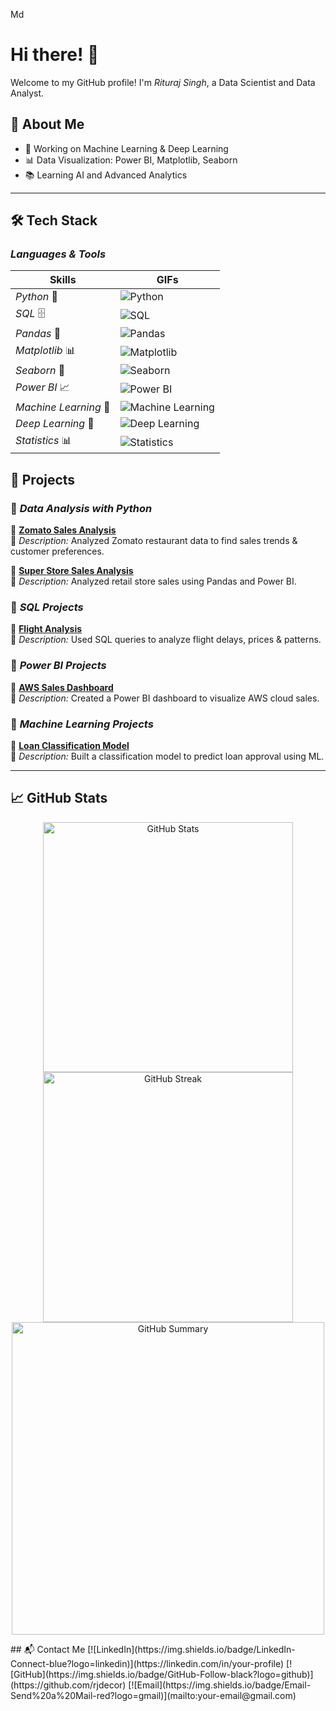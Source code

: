 Md
# Hi there! 👋  
Welcome to my GitHub profile! I'm *Rituraj Singh*, a Data Scientist and Data Analyst.  

## 🚀 About Me  
- 🔭 Working on Machine Learning & Deep Learning  
- 📊 Data Visualization: Power BI, Matplotlib, Seaborn  
- 📚 Learning AI and Advanced Analytics  

---

## 🛠️ Tech Stack  

### *Languages & Tools*  
| Skills  | GIFs |
|---------|------|
| *Python* 🐍 | ![Python](https://media.tenor.com/2uyENRmiUt0AAAAC/coding.gif) |
| *SQL* 🗄️ | ![SQL](https://media.giphy.com/media/UQJlZ2wru3xLi/giphy.gif) |
| *Pandas* 🐼 | ![Pandas](https://media.giphy.com/media/3oriO0OEd9QIDdllqo/giphy.gif) |
| *Matplotlib* 📊 | ![Matplotlib](https://media.giphy.com/media/f6hnhHkks8bk4jwjh3/giphy.gif) |
| *Seaborn* 🎨 | ![Seaborn](https://media.giphy.com/media/QTfX9Ejfra3ZmNxh6B/giphy.gif) |
| *Power BI* 📈 | ![Power BI](https://media.giphy.com/media/l46CkATpdyLwLI7vi/giphy.gif) |
| *Machine Learning* 🤖 | ![Machine Learning](https://media.giphy.com/media/UQJNePa6BTdhK/giphy.gif) |
| *Deep Learning* 🧠 | ![Deep Learning](https://media.giphy.com/media/VJjog7P80GVgY/giphy.gif) |
| *Statistics* 📊 | ![Statistics](https://media.giphy.com/media/xT0xeJpnrWC4XWblEk/giphy.gif) |

## 📂 Projects  

### 🔹 *Data Analysis with Python*  
🔗 **[Zomato Sales Analysis](https://github.com/rjdecor/Zomato-Sales-Analysis)**  
📌 *Description:* Analyzed Zomato restaurant data to find sales trends & customer preferences.

🔗 **[Super Store Sales Analysis](https://github.com/rjdecor/Super-Store-Sales)**  
📌 *Description:* Analyzed retail store sales using Pandas and Power BI.

### 🔹 *SQL Projects*  
🔗 **[Flight Analysis](https://github.com/rjdecor/Flight-Analysis)**  
📌 *Description:* Used SQL queries to analyze flight delays, prices & patterns.

### 🔹 *Power BI Projects*  
🔗 **[AWS Sales Dashboard](https://github.com/rjdecor/AWS-Sales-Dashboard)**  
📌 *Description:* Created a Power BI dashboard to visualize AWS cloud sales.

### 🔹 *Machine Learning Projects*  
🔗 **[Loan Classification Model](https://github.com/rjdecor/Loan-Classification)**  
📌 *Description:* Built a classification model to predict loan approval using ML.

---

## 📈 GitHub Stats  
<p align="center">
  <img src="https://github-readme-stats-sigma-five.vercel.app/api?username=rjdecor&show_icons=true&theme=tokyonight" alt="GitHub Stats" width="400"/>  
  <img src="https://streak-stats.demolab.com?user=rjdecor&theme=tokyonight" alt="GitHub Streak" width="400"/>  
  <img src="https://github-profile-summary-cards.vercel.app/api/cards/profile-details?username=rjdecor&theme=tokyonight" alt="GitHub Summary" width="500"/>  
</p>
## 📬 Contact Me  
[![LinkedIn](https://img.shields.io/badge/LinkedIn-Connect-blue?logo=linkedin)](https://linkedin.com/in/your-profile)  
[![GitHub](https://img.shields.io/badge/GitHub-Follow-black?logo=github)](https://github.com/rjdecor)  
[![Email](https://img.shields.io/badge/Email-Send%20a%20Mail-red?logo=gmail)](mailto:your-email@gmail.com)

